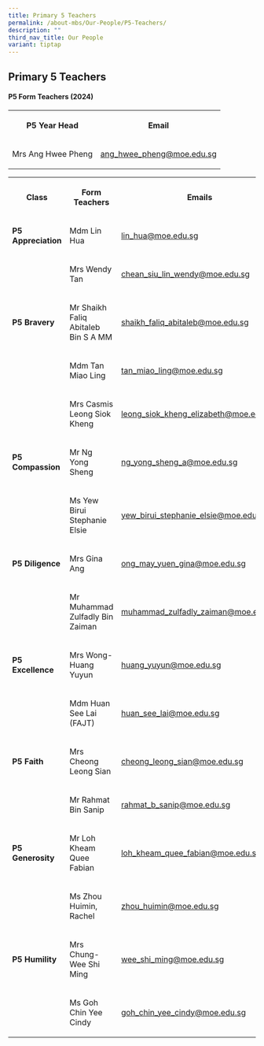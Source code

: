 ```yaml
---
title: Primary 5 Teachers
permalink: /about-mbs/Our-People/P5-Teachers/
description: ""
third_nav_title: Our People
variant: tiptap
---
```

<h2><strong>Primary 5 Teachers</strong></h2>
<h4><strong>P5 Form Teachers (2024)</strong></h4>
<table style="minWidth: 50px">
<colgroup>
<col>
<col>
</colgroup>
<tbody>
<tr>
<th rowspan="1" colspan="1">
<p>P5 Year Head</p>
</th>
<th rowspan="1" colspan="1">
<p>Email</p>
</th>
</tr>
<tr>
<td rowspan="1" colspan="1">
<p>Mrs Ang Hwee Pheng</p>
</td>
<td rowspan="1" colspan="1">
<p><a href="mailto:ang_hwee_pheng@moe.edu.sg" rel="noopener noreferrer nofollow" target="_blank">ang_hwee_pheng@moe.edu.sg</a>
</p>
</td>
</tr>
</tbody>
</table>
<p></p>
<table style="minWidth: 75px">
<colgroup>
<col>
<col>
<col>
</colgroup>
<tbody>
<tr>
<th rowspan="1" colspan="1">
<p>Class</p>
</th>
<th rowspan="1" colspan="1">
<p>Form Teachers</p>
</th>
<th rowspan="1" colspan="1">
<p>Emails</p>
</th>
</tr>
<tr>
<td rowspan="1" colspan="1">
<p><strong>P5 Appreciation</strong>
</p>
</td>
<td rowspan="1" colspan="1">
<p>Mdm Lin Hua</p>
</td>
<td rowspan="1" colspan="1">
<p><a href="mailto:lin_hua@moe.edu.sg" rel="noopener noreferrer nofollow" target="_blank">lin_hua@moe.edu.sg</a>
</p>
</td>
</tr>
<tr>
<td rowspan="1" colspan="1">
<p></p>
</td>
<td rowspan="1" colspan="1">
<p>Mrs Wendy Tan</p>
</td>
<td rowspan="1" colspan="1">
<p><a href="mailto:chean_siu_lin_wendy@moe.edu.sg" rel="noopener noreferrer nofollow" target="_blank">chean_siu_lin_wendy@moe.edu.sg</a>
</p>
</td>
</tr>
<tr>
<td rowspan="1" colspan="1">
<p><strong>P5 Bravery</strong>
</p>
</td>
<td rowspan="1" colspan="1">
<p>Mr Shaikh Faliq Abitaleb Bin S A MM</p>
</td>
<td rowspan="1" colspan="1">
<p><a href="mailto:shaikh_faliq_abitaleb@moe.edu.sg" rel="noopener noreferrer nofollow" target="_blank">shaikh_faliq_abitaleb@moe.edu.sg</a>
</p>
</td>
</tr>
<tr>
<td rowspan="1" colspan="1">
<p></p>
</td>
<td rowspan="1" colspan="1">
<p>Mdm Tan Miao Ling</p>
</td>
<td rowspan="1" colspan="1">
<p><a href="mailto:tan_miao_ling@moe.edu.sg" rel="noopener noreferrer nofollow" target="_blank">tan_miao_ling@moe.edu.sg</a>
</p>
</td>
</tr>
<tr>
<td rowspan="1" colspan="1">
<p></p>
</td>
<td rowspan="1" colspan="1">
<p>Mrs Casmis Leong Siok Kheng</p>
</td>
<td rowspan="1" colspan="1">
<p><a href="mailto:leong_siok_kheng_elizabeth@moe.edu.sg" rel="noopener noreferrer nofollow" target="_blank">leong_siok_kheng_elizabeth@moe.edu.sg</a>
</p>
</td>
</tr>
<tr>
<td rowspan="1" colspan="1">
<p><strong>P5 Compassion</strong>
</p>
</td>
<td rowspan="1" colspan="1">
<p>Mr Ng Yong Sheng</p>
</td>
<td rowspan="1" colspan="1">
<p><a href="mailto:ng_yong_sheng_a@moe.edu.sg" rel="noopener noreferrer nofollow" target="_blank">ng_yong_sheng_a@moe.edu.sg</a>
</p>
</td>
</tr>
<tr>
<td rowspan="1" colspan="1">
<p></p>
</td>
<td rowspan="1" colspan="1">
<p>Ms Yew Birui Stephanie Elsie</p>
</td>
<td rowspan="1" colspan="1">
<p><a href="mailto:yew_birui_stephanie_elsie@moe.edu.sg" rel="noopener noreferrer nofollow" target="_blank">yew_birui_stephanie_elsie@moe.edu.sg</a>
</p>
</td>
</tr>
<tr>
<td rowspan="1" colspan="1">
<p><strong>P5 Diligence</strong>
</p>
</td>
<td rowspan="1" colspan="1">
<p>Mrs Gina Ang</p>
</td>
<td rowspan="1" colspan="1">
<p><a href="mailto:ong_may_yuen_gina@moe.edu.sg" rel="noopener noreferrer nofollow" target="_blank">ong_may_yuen_gina@moe.edu.sg</a>
</p>
</td>
</tr>
<tr>
<td rowspan="1" colspan="1">
<p></p>
</td>
<td rowspan="1" colspan="1">
<p>Mr Muhammad Zulfadly Bin Zaiman</p>
</td>
<td rowspan="1" colspan="1">
<p><a href="mailto:muhammad_zulfadly_zaiman@moe.edu.sg" rel="noopener noreferrer nofollow" target="_blank">muhammad_zulfadly_zaiman@moe.edu.sg</a>
</p>
</td>
</tr>
<tr>
<td rowspan="1" colspan="1">
<p><strong>P5 Excellence</strong>
</p>
</td>
<td rowspan="1" colspan="1">
<p>Mrs Wong-Huang Yuyun</p>
</td>
<td rowspan="1" colspan="1">
<p><a href="mailto:huang_yuyun@moe.edu.sg" rel="noopener noreferrer nofollow" target="_blank">huang_yuyun@moe.edu.sg</a>
</p>
</td>
</tr>
<tr>
<td rowspan="1" colspan="1">
<p></p>
</td>
<td rowspan="1" colspan="1">
<p>Mdm Huan See Lai (FAJT)</p>
</td>
<td rowspan="1" colspan="1">
<p><a href="mailto:huan_see_lai@moe.edu.sg" rel="noopener noreferrer nofollow" target="_blank">huan_see_lai@moe.edu.sg</a>
</p>
</td>
</tr>
<tr>
<td rowspan="1" colspan="1">
<p><strong>P5 Faith</strong>
</p>
</td>
<td rowspan="1" colspan="1">
<p>Mrs Cheong Leong Sian</p>
</td>
<td rowspan="1" colspan="1">
<p><a href="mailto:cheong_leong_sian@moe.edu.sg" rel="noopener noreferrer nofollow" target="_blank">cheong_leong_sian@moe.edu.sg</a>
</p>
</td>
</tr>
<tr>
<td rowspan="1" colspan="1">
<p></p>
</td>
<td rowspan="1" colspan="1">
<p>Mr Rahmat Bin Sanip</p>
</td>
<td rowspan="1" colspan="1">
<p><a href="mailto:rahmat_b_sanip@moe.edu.sg" rel="noopener noreferrer nofollow" target="_blank">rahmat_b_sanip@moe.edu.sg</a>
</p>
</td>
</tr>
<tr>
<td rowspan="1" colspan="1">
<p><strong>P5 Generosity</strong>
</p>
</td>
<td rowspan="1" colspan="1">
<p>Mr Loh Kheam Quee Fabian</p>
</td>
<td rowspan="1" colspan="1">
<p><a href="mailto:loh_kheam_quee_fabian@moe.edu.sg" rel="noopener noreferrer nofollow" target="_blank">loh_kheam_quee_fabian@moe.edu.sg</a>
</p>
</td>
</tr>
<tr>
<td rowspan="1" colspan="1">
<p></p>
</td>
<td rowspan="1" colspan="1">
<p>Ms Zhou Huimin, Rachel</p>
</td>
<td rowspan="1" colspan="1">
<p><a href="mailto:zhou_huimin@moe.edu.sg" rel="noopener noreferrer nofollow" target="_blank">zhou_huimin@moe.edu.sg</a>
</p>
</td>
</tr>
<tr>
<td rowspan="1" colspan="1">
<p><strong>P5 Humility</strong>
</p>
</td>
<td rowspan="1" colspan="1">
<p>Mrs Chung-Wee Shi Ming</p>
</td>
<td rowspan="1" colspan="1">
<p><a href="mailto:wee_shi_ming@moe.edu.sg" rel="noopener noreferrer nofollow" target="_blank">wee_shi_ming@moe.edu.sg</a>
</p>
</td>
</tr>
<tr>
<td rowspan="1" colspan="1">
<p></p>
</td>
<td rowspan="1" colspan="1">
<p>Ms Goh Chin Yee Cindy</p>
</td>
<td rowspan="1" colspan="1">
<p><a href="mailto:goh_chin_yee_cindy@moe.edu.sg" rel="noopener noreferrer nofollow" target="_blank">goh_chin_yee_cindy@moe.edu.sg</a>
</p>
</td>
</tr>
</tbody>
</table>
<p></p>